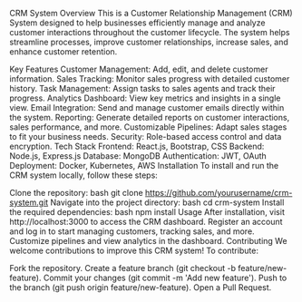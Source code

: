 CRM System
Overview
This is a Customer Relationship Management (CRM) System designed to help businesses efficiently manage and analyze customer interactions throughout the customer lifecycle. The system helps streamline processes, improve customer relationships, increase sales, and enhance customer retention.

Key Features
Customer Management: Add, edit, and delete customer information.
Sales Tracking: Monitor sales progress with detailed customer history.
Task Management: Assign tasks to sales agents and track their progress.
Analytics Dashboard: View key metrics and insights in a single view.
Email Integration: Send and manage customer emails directly within the system.
Reporting: Generate detailed reports on customer interactions, sales performance, and more.
Customizable Pipelines: Adapt sales stages to fit your business needs.
Security: Role-based access control and data encryption.
Tech Stack
Frontend: React.js, Bootstrap, CSS
Backend: Node.js, Express.js
Database: MongoDB
Authentication: JWT, OAuth
Deployment: Docker, Kubernetes, AWS
Installation
To install and run the CRM system locally, follow these steps:

Clone the repository:
bash
git clone https://github.com/yourusername/crm-system.git
Navigate into the project directory:
bash
cd crm-system
Install the required dependencies:
bash
npm install
Usage
After installation, visit http://localhost:3000 to access the CRM dashboard.
Register an account and log in to start managing customers, tracking sales, and more.
Customize pipelines and view analytics in the dashboard.
Contributing
We welcome contributions to improve this CRM system! To contribute:

Fork the repository.
Create a feature branch (git checkout -b feature/new-feature).
Commit your changes (git commit -m 'Add new feature').
Push to the branch (git push origin feature/new-feature).
Open a Pull Request.
